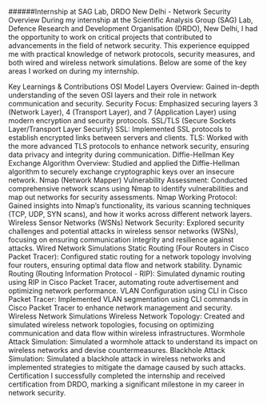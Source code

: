 ######Internship at SAG Lab, DRDO New Delhi - Network Security
Overview
During my internship at the Scientific Analysis Group (SAG) Lab, Defence Research and Development Organisation (DRDO), New Delhi, I had the opportunity to work on critical projects that contributed to advancements in the field of network security. This experience equipped me with practical knowledge of network protocols, security measures, and both wired and wireless network simulations. Below are some of the key areas I worked on during my internship.

Key Learnings & Contributions
OSI Model Layers
Overview: Gained in-depth understanding of the seven OSI layers and their role in network communication and security.
Security Focus: Emphasized securing layers 3 (Network Layer), 4 (Transport Layer), and 7 (Application Layer) using modern encryption and security protocols.
SSL/TLS (Secure Sockets Layer/Transport Layer Security)
SSL: Implemented SSL protocols to establish encrypted links between servers and clients.
TLS: Worked with the more advanced TLS protocols to enhance network security, ensuring data privacy and integrity during communication.
Diffie-Hellman Key Exchange Algorithm
Overview: Studied and applied the Diffie-Hellman algorithm to securely exchange cryptographic keys over an insecure network.
Nmap (Network Mapper)
Vulnerability Assessment: Conducted comprehensive network scans using Nmap to identify vulnerabilities and map out networks for security assessments.
Nmap Working Protocol: Gained insights into Nmap’s functionality, its various scanning techniques (TCP, UDP, SYN scans), and how it works across different network layers.
Wireless Sensor Networks (WSNs)
Network Security: Explored security challenges and potential attacks in wireless sensor networks (WSNs), focusing on ensuring communication integrity and resilience against attacks.
Wired Network Simulations
Static Routing (Four Routers in Cisco Packet Tracer): Configured static routing for a network topology involving four routers, ensuring optimal data flow and network stability.
Dynamic Routing (Routing Information Protocol - RIP): Simulated dynamic routing using RIP in Cisco Packet Tracer, automating route advertisement and optimizing network performance.
VLAN Configuration using CLI in Cisco Packet Tracer: Implemented VLAN segmentation using CLI commands in Cisco Packet Tracer to enhance network management and security.
Wireless Network Simulations
Wireless Network Topology: Created and simulated wireless network topologies, focusing on optimizing communication and data flow within wireless infrastructures.
Wormhole Attack Simulation: Simulated a wormhole attack to understand its impact on wireless networks and devise countermeasures.
Blackhole Attack Simulation: Simulated a blackhole attack in wireless networks and implemented strategies to mitigate the damage caused by such attacks.
Certification
I successfully completed the internship and received certification from DRDO, marking a significant milestone in my career in network security.

